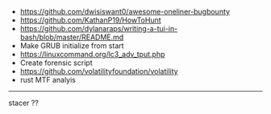 - https://github.com/dwisiswant0/awesome-oneliner-bugbounty
- https://github.com/KathanP19/HowToHunt
- https://github.com/dylanaraps/writing-a-tui-in-bash/blob/master/README.md
- Make GRUB initialize from start
- https://linuxcommand.org/lc3_adv_tput.php
- Create forensic script
- https://github.com/volatilityfoundation/volatility
- rust MTF analyis

----
stacer ??

